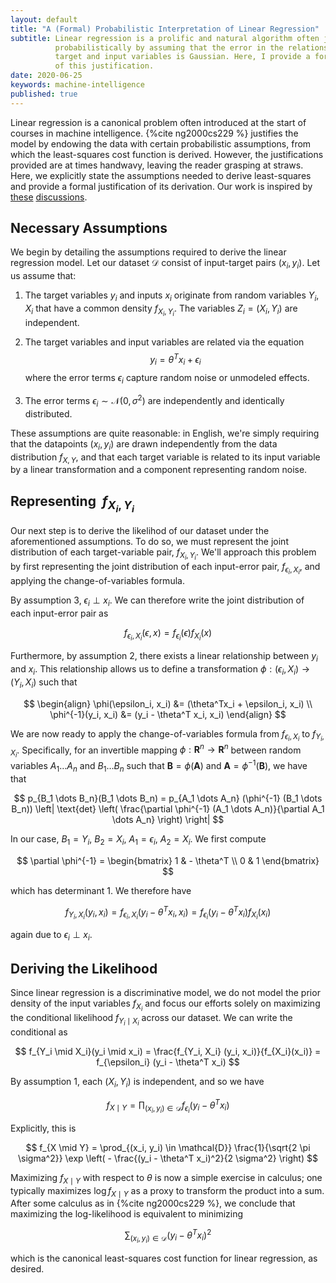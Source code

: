 ```yaml
---
layout: default
title: "A (Formal) Probabilistic Interpretation of Linear Regression"
subtitle: Linear regression is a prolific and natural algorithm often justified
          probabilistically by assuming that the error in the relationship between
          target and input variables is Gaussian. Here, I provide a formal proof
          of this justification.
date: 2020-06-25
keywords: machine-intelligence
published: true
---
```


Linear regression is a canonical problem often introduced at the start of
courses in machine intelligence. {%cite ng2000cs229 %} justifies the model by
endowing the data with certain probabilistic assumptions, from which the
least-squares cost function is derived. However, the justifications provided are
at times handwavy, leaving the reader grasping at straws. Here, we explicitly
state the assumptions needed to derive least-squares and provide a formal
justification of its derivation. Our work is inspired by
[these](https://stats.stackexchange.com/questions/329051/probablistic-interpretation-of-linear-regression?noredirect=1&lq=1)
[discussions](https://stats.stackexchange.com/questions/305908/likelihood-in-linear-regression).

## Necessary Assumptions

We begin by detailing the assumptions required to derive the linear regression
model. Let our dataset $\mathcal{D}$ consist of input-target pairs $(x_i, y_i)$.
Let us assume that:

1. The target variables $y_i$ and inputs $x_i$ originate from random variables
   $Y_i, X_i$ that have a common density $f_{X_i, Y_i}$. The variables $Z_i =
   (X_i, Y_i)$ are independent.

2. The target variables and input variables are related via the equation
$$
y_i = \theta^T x_i + \epsilon_i
$$
where the error terms $\epsilon_i$ capture random noise or unmodeled effects.

3. The error terms $\epsilon_i \sim \mathcal{N}(0, \sigma^2)$ are independently and
   identically distributed.

These assumptions are quite reasonable: in English, we're simply requiring that
the datapoints $(x_i, y_i)$ are drawn independently from the data distribution
$f_{X, Y}$, and that each target variable is related to its input variable by
a linear transformation and a component representing random noise.

## Representing $\ f_{X_i, Y_i}$

Our next step is to derive the likelihod of our dataset under the aforementioned
assumptions. To do so, we must represent the joint distribution of each
target-variable pair, $f_{X_i, Y_i}$. We'll approach this problem by first
representing the joint distribution of each input-error pair, $f_{\epsilon_i,
X_i}$, and applying the change-of-variables formula.

By assumption 3, $\epsilon_i \perp x_i$. We can therefore write the joint
distribution of each input-error pair as

$$
f_{\epsilon_i, X_i}(\epsilon, x) = f_{\epsilon_i}(\epsilon) f_{X_i}(x)
$$

Furthermore, by assumption 2, there exists a linear relationship between $y_i$ and
$x_i$. This relationship allows us to define a transformation $\phi :
(\epsilon_i, X_i) \to (Y_i, X_i)$ such that

$$
\begin{align}
\phi(\epsilon_i, x_i) &= (\theta^Tx_i + \epsilon_i, x_i) \\
\phi^{-1}(y_i, x_i) &= (y_i - \theta^T x_i, x_i)
\end{align}
$$

We are now ready to apply the change-of-variables formula from $f_{\epsilon_i,
X_i}$ to $f_{Y_i, X_i}$. Specifically, for an invertible mapping $\phi :
\mathbf{R}^n \to \mathbf{R}^n$ between random variables $A_1 \dots A_n$ and $B_1
\dots B_n$ such that $\mathbf{B} = \phi(\mathbf{A})$ and $\mathbf{A} =
\phi^{-1}(\mathbf{B})$, we have that

$$
p_{B_1 \dots B_n}(B_1 \dots B_n) = p_{A_1 \dots A_n} (\phi^{-1} (B_1 \dots B_n)) \left| \text{det} \left( \frac{\partial \phi^{-1} (A_1 \dots A_n)}{\partial A_1 \dots A_n} \right) \right|
$$

In our case, $B_1 = Y_i$, $B_2 = X_i$, $A_1 = \epsilon_i$, $A_2 = X_i$. We first
compute

$$
\partial \phi^{-1} = \begin{bmatrix} 1 & - \theta^T \\ 0 & 1  \end{bmatrix}
$$

which has determinant 1. We therefore have 

$$
f_{Y_i, X_i}(y_i, x_i) = f_{\epsilon_i, X_i} (y_i - \theta^T x_i, x_i) = f_{\epsilon_i} (y_i - \theta^T x_i) f_{X_i}(x_i)
$$

again due to $\epsilon_i \perp x_i$. 

## Deriving the Likelihood

Since linear regression is a discriminative model, we do not model the prior
density of the input variables $f_{X_i}$ and focus our efforts solely on
maximizing the conditional likelihood $f_{Y_i \mid X_i}$ across our dataset. We
can write the conditional as

$$
f_{Y_i \mid X_i}(y_i \mid x_i) = \frac{f_{Y_i, X_i} (y_i, x_i)}{f_{X_i}(x_i)} = f_{\epsilon_i} (y_i - \theta^T x_i)
$$

By assumption 1, each $(X_i, Y_i)$ is independent, and so we have

$$
f_{X \mid Y} = \prod_{(x_i, y_i) \in \mathcal{D}} f_{\epsilon_i}(y_i - \theta^T x_i)
$$

Explicitly, this is

$$
f_{X \mid Y} = \prod_{(x_i, y_i) \in \mathcal{D}} \frac{1}{\sqrt{2 \pi \sigma^2}} \exp \left( - \frac{(y_i - \theta^T x_i)^2}{2 \sigma^2} \right)
$$

Maximizing $f_{X \mid Y}$ with respect to $\theta$ is now a simple exercise in
calculus; one typically maximizes $\log f_{X \mid Y}$ as a proxy to transform
the product into a sum. After some calculus as in {%cite ng2000cs229 %}, we
conclude that maximizing the log-likelihood is equivalent to minimizing

$$
\sum_{(x_i, y_i) \in \mathcal{D}} (y_i - \theta^T x_i)^2
$$

which is the canonical least-squares cost function for linear regression, as
desired.
